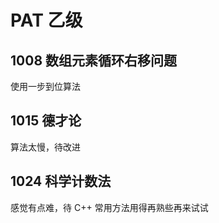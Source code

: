 # PAT 乙级

## 1008 数组元素循环右移问题

使用一步到位算法

## 1015 德才论

算法太慢，待改进

## 1024 科学计数法

感觉有点难，待 C++ 常用方法用得再熟些再来试试
